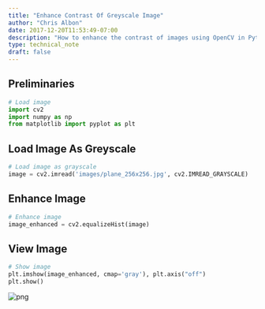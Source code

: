```yaml
---
title: "Enhance Contrast Of Greyscale Image"
author: "Chris Albon"
date: 2017-12-20T11:53:49-07:00
description: "How to enhance the contrast of images using OpenCV in Python."
type: technical_note
draft: false
---
```

## Preliminaries


```python
# Load image
import cv2
import numpy as np
from matplotlib import pyplot as plt
```

## Load Image As Greyscale


```python
# Load image as grayscale
image = cv2.imread('images/plane_256x256.jpg', cv2.IMREAD_GRAYSCALE)
```

## Enhance Image


```python
# Enhance image
image_enhanced = cv2.equalizeHist(image)
```

## View Image


```python
# Show image
plt.imshow(image_enhanced, cmap='gray'), plt.axis("off")
plt.show()
```


![png](enhance_contrast_of_greyscale_image_files/enhance_contrast_of_greyscale_image_8_0.png)

